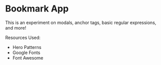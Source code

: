 # Bookmark App
This is an experiment on modals, anchor tags, basic regular expressions, and more!

Resources Used:
- Hero Patterns
- Google Fonts
- Font Awesome